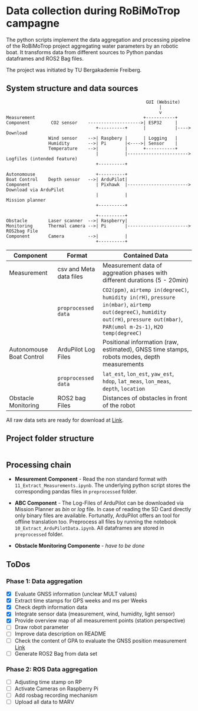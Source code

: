 # Data collection during RoBiMoTrop campagne 

The python scripts implement the data aggregation and processing pipeline of the RoBiMoTrop project aggregating water parameters by an robotic boat. It transforms data from different sources to Python pandas dataframes and ROS2 Bag files.

The project was initiated by TU Bergakademie Freiberg. 

## System structure and data sources

```
                                                     GUI (Website)
                                                          |
                                                          v
Measurement                                         +-----------+
Component        CO2 sensor    -------------------->| ESP32     |
                                  +----------+      |           |----> Download          
                Wind sensor    -->| Raspbery |      | Logging   |
                Humidity       -->| Pi       |<---->| Sensor    |
                Temperature    -->|          |      +-----------+
                                  |          |-----------------------> Logfiles (intended feature)
                                  +----------+     
                                                    
Autonomouse                       +----------+    
Boat Control    Depth sensor   -->| ArduPilot|
Component                         | Pixhawk  |-----------------------> Download via ArduPilot
                                  |          |                         Mission planner
                                  +----------+
  
                                  +----------+ 
Obstacle        Laser scanner  -->| Raspberry|
Monitoring      Thermal camera -->| Pi       |-----------------------> ROS2bag File  
Component       Camera         -->|          |  
                                  +----------+
```

| Component                | Format                  | Contained Data                                                                                                                                                                       |
| ------------------------ | ----------------------- | ------------------------------------------------------------------------------------------------------------------------------------------------------------------------------------ |
| Measurement              | csv and Meta data files | Measurement data of aggreation phases with different durations (5 - 20min)                                                                                                           |
|                          | `proprocessed data`     | `CO2(ppm)`, `airtemp in(degreeC)`, `humidity in(rH)`, `pressure in(mbar)`, `airtemp out(degreeC)`, `humidity out(rH)`, `pressure out(mbar)`, `PAR(umol m-2s-1)`, `H2O temp(degreeC)` |
| Autonomouse Boat Control | ArduPilot Log Files     | Positional information (raw, estimated), GNSS time stamps, robots modes, depth measurements                                                                                          |
|                          | `proprocessed data`     | `lat_est`, `lon_est`, `yaw_est`, `hdop`, `lat_meas`, `lon_meas`, `depth`, `location`                                                                                                                                                                                   |
| Obstacle Monitoring      | ROS2 bag Files          | Distances of obstacles in front of the robot                                                                                                                                         |

All raw data sets are ready for download at [Link](). 



## Project folder structure 

```

```

## Processing chain 

+ __Mesurement Component__ - Read the non standard format with `11_Extract_Measurements.ipynb`. The underlying python script stores the corresponding pandas files in `preprocessed` folder.


+ __ABC Component__ - The Log-Files of ArduPilot can be downloaded via Mission Planner as _bin_ or _log_ file. In case of reading the SD Card directly only binary files are available. Fortunatly, ArduPilot offers an tool for offline translation too. Preprocess all files by running the notebook `10_Extract_ArduPilotData.ipynb`. All dataframes are stored in `preprocessed` folder.

+ __Obstacle Monitoring Componente__ - _have to be done_

## ToDos

### Phase 1: Data aggregation

- [X] Evaluate GNSS information (unclear MULT values)
- [X] Extract time stamps for GPS weeks and ms per Weeks
- [X] Check depth information data 
- [X] Integrate sensor data (measurement, wind, humidity, light sensor)
- [X] Provide overview map of all measurement points (station perspective)
- [ ] Draw robot parameter
- [ ] Improve data description on README
- [ ] Check the content of GPA to evaluate the GNSS position measurement [Link](https://ardupilot.org/copter/docs/logmessages.html)
- [ ] Generate ROS2 Bag from data set

### Phase 2: ROS Data aggregation

- [ ] Adjusting time stamp on RP
- [ ] Activate Cameras on Raspberry Pi
- [ ] Add rosbag recording mechanism
- [ ] Upload all data to MARV
